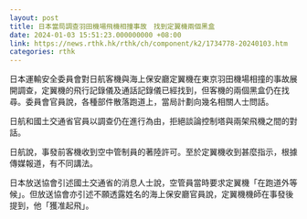 ```yaml
---
layout: post
title: 日本當局調查羽田機場飛機相撞事故　找到定翼機兩個黑盒
date: 2024-01-03 15:51:23.000000000 +08:00
link: https://news.rthk.hk/rthk/ch/component/k2/1734778-20240103.htm
categories: rthk
---
```


日本運輸安全委員會對日航客機與海上保安廳定翼機在東京羽田機場相撞的事故展開調查，定翼機的飛行記錄儀及通話記錄儀已經找到，但客機的兩個黑盒仍在找尋。委員會官員說，各種部件散落跑道上，當局計劃向幾名相關人士問話。

日航和國土交通省官員以調查仍在進行為由，拒絕談論控制塔與兩架飛機之間的對話。

日航說，事發前客機收到空中管制員的著陸許可。至於定翼機收到甚麼指示，根據傳媒報道，有不同講法。

日本放送協會引述國土交通省的消息人士說，空管員當時要求定翼機「在跑道外等候」。但放送協會亦引述不願透露姓名的海上保安廳官員說，定翼機機師在事發後提到，他「獲准起飛」。
